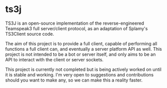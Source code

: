 # ts3j
TS3J is an open-source implementation of the reverse-engineered Teamspeak3 full server/client protocol, as an adaptation of Splamy's TS3Client source code.

The aim of this project is to provide a full client, capable of performing all functions a full client can, and eventually a server platform API as well.  This project is not intended to be a bot or server itself, and only aims to be an API to interact with the client or server sockets.

This project is currently not completed but is being actively worked on until it is stable and working.  I'm very open to suggestions and contributions should you want to make any, so we can make this a reality faster.
